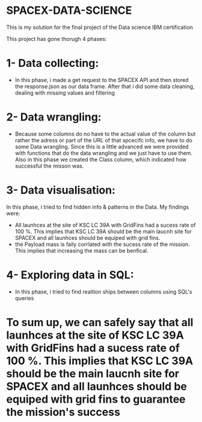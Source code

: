 # SPACEX-DATA-SCIENCE

This is my solution for the final project of the Data science IBM certification

This project has gone thorugh 4 phases:
# 1- Data collecting:
- In this phase, i made a get request to the SPACEX API and then stored the response.json as our data frame. After that i did some data cleaning, dealing with missing values and filtering  
# 2- Data wrangling:
- Because some columns do no have to the actual value of the column but rather the adress or part of the URL of that spcecifc info, we have to do some Data wrangling. Since this is a little advanced we were provided with functions that do the data wrangling and we just have to use them. Also in this phase we created the Class column, which indicated how successful the misson was. 
# 3- Data visualisation:
 In this phase, i tried to find hidden info & patterns  in the Data. My findings were:
  - All launhces at the site of KSC LC 39A with GridFins had a sucess rate of 100 %. This implies that KSC LC 39A should be the main laucnh site for SPACEX and all launhces should be equiped with grid fins.
  -  the Payload mass is faily corrlated with the sucess rate of the mission. This implies that increasing the mass can be benfical.
# 4- Exploring data in SQL:
  - In this phase, i tried to find realtion ships between columns using SQL's queries


# To sum up, we can safely say that all launhces at the site of KSC LC 39A with GridFins had a sucess rate of 100 %. This implies that KSC LC 39A should be the main laucnh site for SPACEX and all launhces should be equiped with grid fins to guarantee the mission's success
